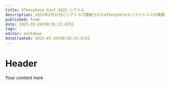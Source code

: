 ```yaml
---
title: ATmosphere Conf 2025 シアトル
description: 2025年3月22日にシアトルで開催されたATmosphereカンファレンスの概要
published: true
date: 2025-03-26T00:55:37.675Z
tags: 
editor: markdown
dateCreated: 2025-03-26T00:55:37.675Z
---
```


# Header
Your content here